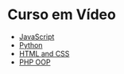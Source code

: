 <h1>Curso em Vídeo</h1>
<ul>
  <li><a href="https://github.com/khalilagazal/playground/tree/main/curso-em-video/javascript/" target="_blank">JavaScript</a></li>
  <li><a href="https://github.com/khalilagazal/playground/tree/main/curso-em-video/python/" target="_blank">Python</a></li>
  <li><a href="https://github.com/khalilagazal/playground/tree/main/curso-em-video/html-css/" target="_blank">HTML and CSS</a></li>
  <li><a href="https://github.com/khalilagazal/playground/tree/main/curso-em-video/php-oop/" target="_blank">PHP OOP</a></li>
</ul>
